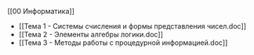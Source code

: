 [[00 Информатика]]

- [[Тема 1 - Системы счисления и формы представления чисел.doc]]
- [[Тема 2 - Элементы алгебры логики.doc]]
- [[Тема 3 - Методы работы с процедурной информацией.doc]]
